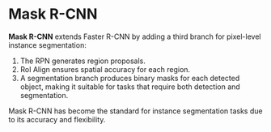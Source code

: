 # Mask R-CNN

**Mask R-CNN** extends Faster R-CNN by adding a third branch for pixel-level instance segmentation:

1. The RPN generates region proposals.
2. RoI Align ensures spatial accuracy for each region.
3. A segmentation branch produces binary masks for each detected object, making it suitable for tasks that require both detection and segmentation.

Mask R-CNN has become the standard for instance segmentation tasks due to its accuracy and flexibility.
